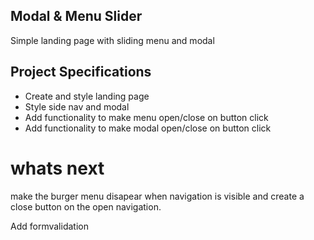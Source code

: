 ## Modal & Menu Slider

Simple landing page with sliding menu and modal

## Project Specifications

- Create and style landing page
- Style side nav and modal
- Add functionality to make menu open/close on button click
- Add functionality to make modal open/close on button click

# whats next
make the burger menu disapear when navigation is visible and create a close button on the open navigation.

Add formvalidation
